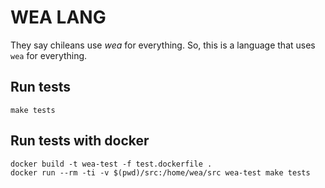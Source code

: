 # WEA LANG

They say chileans use _wea_ for everything. So, this is a language that uses `wea` for everything.


## Run tests

```
make tests
```

## Run tests with docker

```
docker build -t wea-test -f test.dockerfile .
docker run --rm -ti -v $(pwd)/src:/home/wea/src wea-test make tests
```


